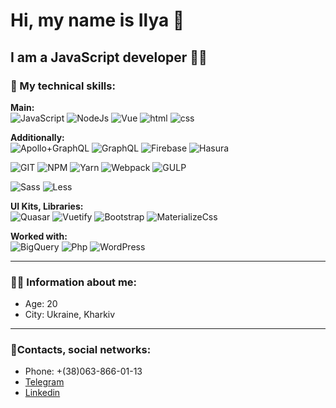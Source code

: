 # Hi, my name is Ilya 👋  
## I am a JavaScript developer 👨‍💻


### 💪 My technical skills:

**Main:**  
![JavaScript](https://img.shields.io/badge/JavaScript-323330?style=for-the-badge&logo=javascript&logoColor=F7DF1E) 
![NodeJs](https://img.shields.io/badge/Node.js-43853D?style=for-the-badge&logo=Node.js&logoColor=white)
![Vue](https://img.shields.io/badge/Vue.js-35495E?style=for-the-badge&logo=vuejs&logoColor=4FC08D)
![html](https://img.shields.io/badge/HTML5-E34F26?style=for-the-badge&logo=html5&logoColor=white)
![css](https://img.shields.io/badge/CSS3-1572B6?style=for-the-badge&logo=css3&logoColor=whit)

**Additionally:**  
![Apollo+GraphQL](https://img.shields.io/badge/Apollo+GraphQL-fff?style=for-the-badge&logo=Apollo-GraphQL&logoColor=da0393)
![GraphQL](https://img.shields.io/badge/GraphQL-fff?style=for-the-badge&logo=graphql&logoColor=da0393)
![Firebase](https://img.shields.io/badge/Firebase-fff?style=for-the-badge&logo=Firebase&logoColor=ffcb2b)
![Hasura](https://img.shields.io/badge/Hasura-2db67d?style=for-the-badge&logo=Hasura&logoColor=01215a)

![GIT](https://img.shields.io/badge/Git-fff?style=for-the-badge&logo=git&logoColor=e84f31) 
![NPM](https://img.shields.io/badge/NPM-cb3837?style=for-the-badge&logo=npm&logoColor=fff)
![Yarn](https://img.shields.io/badge/Yarn-2188b6?style=for-the-badge&logo=Yarn&logoColor=fff)
![Webpack](https://img.shields.io/badge/Webpack-8acef2?style=for-the-badge&logo=Webpack&logoColor=fff)
![GULP](https://img.shields.io/badge/GULP-e14748?style=for-the-badge&logo=gulp&logoColor=fff)

![Sass](https://img.shields.io/badge/Sass/Scss-CC6699?style=for-the-badge&logo=sass&logoColor=white) 
![Less](https://img.shields.io/badge/Less-1b74ba?style=for-the-badge&logo=less&logoColor=white) 


**UI Kits, Libraries:**  
![Quasar](https://img.shields.io/badge/Quasar-1776d1?style=for-the-badge&logo=Quasar&logoColor=fff)
![Vuetify](https://img.shields.io/badge/Vuetify-fff?style=for-the-badge&logo=Vuetify&logoColor=7ac6ff)
![Bootstrap](https://img.shields.io/badge/Bootstrap-7b12f2?style=for-the-badge&logo=Bootstrap&logoColor=fff)
![MaterializeCss](https://img.shields.io/badge/Materialize_Css-ee6e73?style=for-the-badge&logoColor=fff)

**Worked with:**  
![BigQuery](https://img.shields.io/badge/BigQuery-4380e4?style=for-the-badge)
![Php](https://img.shields.io/badge/PHP-777BB4?style=for-the-badge&logo=php&logoColor=white)
![WordPress](https://img.shields.io/badge/WordPress-1a749d?style=for-the-badge&logo=WordPress&logoColor=white)

---

### 👨‍💼 Information about me:  

* Age: 20
* City: Ukraine, Kharkiv

---

### 📱Contacts, social networks:

* Phone: +(38)063-866-01-13
* [Telegram](http://t.me/Ilya_belichenko) 
* [Linkedin](https://www.linkedin.com/in/ilya-belichenko/)
